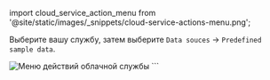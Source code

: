 
import cloud_service_action_menu from '@site/static/images/_snippets/cloud-service-actions-menu.png';

Выберите вашу службу, затем выберите `Data souces` -> `Predefined sample data`.

<img src={cloud_service_action_menu} class="image" alt="Меню действий облачной службы" />
```
